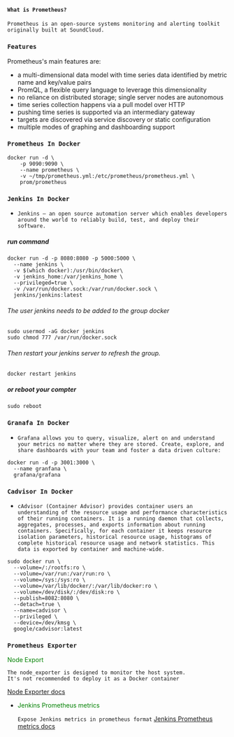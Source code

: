 #### `What is Prometheus?`
    Prometheus is an open-source systems monitoring and alerting toolkit originally built at SoundCloud.

### `Features`
Prometheus's main features are:

* a multi-dimensional data model with time series data identified by metric name and key/value pairs
* PromQL, a flexible query language to leverage this dimensionality
* no reliance on distributed storage; single server nodes are autonomous
* time series collection happens via a pull model over HTTP
* pushing time series is supported via an intermediary gateway
* targets are discovered via service discovery or static configuration
* multiple modes of graphing and dashboarding support


### `Prometheus In Docker`
``` docker
docker run -d \
    -p 9090:9090 \
    --name prometheus \
    -v ~/tmp/prometheus.yml:/etc/prometheus/prometheus.yml \
    prom/prometheus
```

### `Jenkins In Docker`

* `Jenkins – an open source automation server which enables developers around the world to reliably build, test, and deploy their software.`
  
##### run command
``` docker
docker run -d -p 8080:8080 -p 5000:5000 \
  --name jenkins \
  -v $(which docker):/usr/bin/docker\
  -v jenkins_home:/var/jenkins_home \
  --privileged=true \
  -v /var/run/docker.sock:/var/run/docker.sock \
  jenkins/jenkins:latest
```
###### The user jenkins needs to be added to the group docker
```shell
sudo usermod -aG docker jenkins
sudo chmod 777 /var/run/docker.sock
```
###### Then restart your jenkins server to refresh the group.
```shell
docker restart jenkins
```
##### or reboot your compter
```shell
sudo reboot
```

### `Granafa In Docker`
* `Grafana allows you to query, visualize, alert on and understand your metrics no matter where they are stored. Create, explore, and share dashboards with your team and foster a data driven culture:`

```docker
docker run -d -p 3001:3000 \
  --name granfana \
  grafana/grafana
```


### `Cadvisor In Docker`
* `cAdvisor (Container Advisor) provides container users an understanding of the resource usage and performance characteristics of their running containers. It is a running daemon that collects, aggregates, processes, and exports information about running containers. Specifically, for each container it keeps resource isolation parameters, historical resource usage, histograms of complete historical resource usage and network statistics. This data is exported by container and machine-wide.`
  
```docker
sudo docker run \
  --volume=/:/rootfs:ro \
  --volume=/var/run:/var/run:ro \
  --volume=/sys:/sys:ro \
  --volume=/var/lib/docker/:/var/lib/docker:ro \
  --volume=/dev/disk/:/dev/disk:ro \
  --publish=8082:8080 \
  --detach=true \
  --name=cadvisor \
  --privileged \
  --device=/dev/kmsg \
  google/cadvisor:latest
```

### `Prometheus Exporter`

<font color=Green>Node Export</font>
```text
The node_exporter is designed to monitor the host system. 
It's not recommended to deploy it as a Docker container
```

[Node Exporter docs](https://github.com/prometheus/node_exporter)

* <font color=Green>Jenkins Prometheus metrics </font>
  
    `Expose Jenkins metrics in prometheus format`
    [Jenkins Prometheus metrics docs](https://plugins.jenkins.io/prometheus/)
